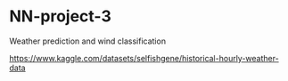# NN-project-3
Weather prediction and wind classification

https://www.kaggle.com/datasets/selfishgene/historical-hourly-weather-data
